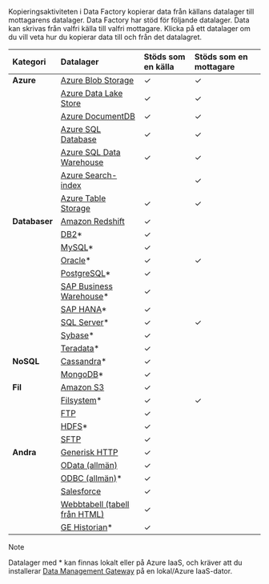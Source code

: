 Kopieringsaktiviteten i Data Factory kopierar data från källans datalager till mottagarens datalager. Data Factory har stöd för följande datalager. Data kan skrivas från valfri källa till valfri mottagare. Klicka på ett datalager om du vill veta hur du kopierar data till och från det datalagret.

| Kategori | Datalager | Stöds som en källa | Stöds som en mottagare |
|:--- |:--- |:--- |:--- |
| **Azure** |[Azure Blob Storage](../articles/data-factory/data-factory-azure-blob-connector.md) |✓ |✓ |
| &nbsp; |[Azure Data Lake Store](../articles/data-factory/data-factory-azure-datalake-connector.md) |✓ |✓ |
| &nbsp; |[Azure DocumentDB](../articles/data-factory/data-factory-azure-documentdb-connector.md) |✓ |✓ |
| &nbsp; |[Azure SQL Database](../articles/data-factory/data-factory-azure-sql-connector.md) |✓ |✓ |
| &nbsp; |[Azure SQL Data Warehouse](../articles/data-factory/data-factory-azure-sql-data-warehouse-connector.md) |✓ |✓ |
| &nbsp; |[Azure Search-index](../articles/data-factory/data-factory-azure-search-connector.md) | |✓ |
| &nbsp; |[Azure Table Storage](../articles/data-factory/data-factory-azure-table-connector.md) |✓ |✓ |
| **Databaser** |[Amazon Redshift](../articles/data-factory/data-factory-amazon-redshift-connector.md) |✓ | |
| &nbsp; |[DB2](../articles/data-factory/data-factory-onprem-db2-connector.md)* |✓ | |
| &nbsp; |[MySQL](../articles/data-factory/data-factory-onprem-mysql-connector.md)* |✓ | |
| &nbsp; |[Oracle](../articles/data-factory/data-factory-onprem-oracle-connector.md)* |✓ |✓ |
| &nbsp; |[PostgreSQL](../articles/data-factory/data-factory-onprem-postgresql-connector.md)* |✓ | |
| &nbsp; |[SAP Business Warehouse](../articles/data-factory/data-factory-sap-business-warehouse-connector.md)* |✓ | |
| &nbsp; |[SAP HANA](../articles/data-factory/data-factory-sap-hana-connector.md)* |✓ | |
| &nbsp; |[SQL Server](../articles/data-factory/data-factory-sqlserver-connector.md)* |✓ |✓ |
| &nbsp; |[Sybase](../articles/data-factory/data-factory-onprem-sybase-connector.md)* |✓ | |
| &nbsp; |[Teradata](../articles/data-factory/data-factory-onprem-teradata-connector.md)* |✓ | |
| **NoSQL** |[Cassandra](../articles/data-factory/data-factory-onprem-cassandra-connector.md)* |✓ | |
| &nbsp; |[MongoDB](../articles/data-factory/data-factory-on-premises-mongodb-connector.md)* |✓ | |
| **Fil** |[Amazon S3](../articles/data-factory/data-factory-amazon-simple-storage-service-connector.md) |✓ | |
| &nbsp; |[Filsystem](../articles/data-factory/data-factory-onprem-file-system-connector.md)* |✓ |✓ |
| &nbsp; |[FTP](../articles/data-factory/data-factory-ftp-connector.md) |✓ | |
| &nbsp; |[HDFS](../articles/data-factory/data-factory-hdfs-connector.md)* |✓ | |
| &nbsp; |[SFTP](../articles/data-factory/data-factory-sftp-connector.md) |✓ | |
| **Andra** |[Generisk HTTP](../articles/data-factory/data-factory-http-connector.md) |✓ | |
| &nbsp; |[OData (allmän)](../articles/data-factory/data-factory-odata-connector.md) |✓ | |
| &nbsp; |[ODBC (allmän)](../articles/data-factory/data-factory-odbc-connector.md)* |✓ | |
| &nbsp; |[Salesforce](../articles/data-factory/data-factory-salesforce-connector.md) |✓ | |
| &nbsp; |[Webbtabell (tabell från HTML)](../articles/data-factory/data-factory-web-table-connector.md) |✓ | |
| &nbsp; |[GE Historian](../articles/data-factory/data-factory-odbc-connector.md#ge-historian-store)* |✓ | | |

> [!NOTE]
> Datalager med * kan finnas lokalt eller på Azure IaaS, och kräver att du installerar [Data Management Gateway](../articles/data-factory/data-factory-data-management-gateway.md) på en lokal/Azure IaaS-dator.
>
>
